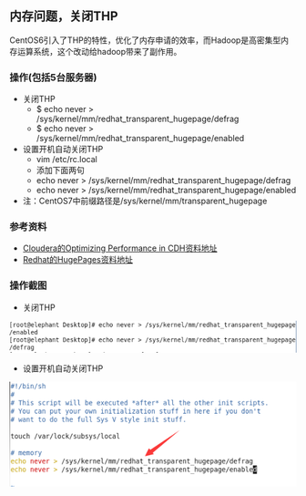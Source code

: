 ## 内存问题，关闭THP

CentOS6引入了THP的特性，优化了内存申请的效率，而Hadoop是高密集型内存运算系统，这个改动给hadoop带来了副作用。

### 操作(包括5台服务器)
- 关闭THP
  - $ echo never > /sys/kernel/mm/redhat_transparent_hugepage/defrag
  - $ echo never > /sys/kernel/mm/redhat_transparent_hugepage/enabled
- 设置开机自动关闭THP
  - vim /etc/rc.local
  - 添加下面两句
  - echo never > /sys/kernel/mm/redhat_transparent_hugepage/defrag
  - echo never > /sys/kernel/mm/redhat_transparent_hugepage/enabled
- 注：CentOS7中前缀路径是/sys/kernel/mm/transparent_hugepage

### 参考资料
- [Cloudera的Optimizing Performance in CDH资料地址](https://www.cloudera.com/documentation/enterprise/latest/topics/cdh_admin_performance.html#cdh_performance__section_hw3_sdf_jq)
- [Redhat的HugePages资料地址](https://access.redhat.com/documentation/en-US/Red_Hat_Enterprise_Linux/6/html/Performance_Tuning_Guide/s-memory-transhuge.html)

### 操作截图
- 关闭THP

![关闭THP截图](huge_page.png)

- 设置开机自动关闭THP

![自动关闭THP截图](rc_huge_page.png)
